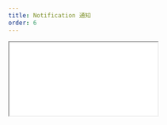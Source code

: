```yaml
---
title: Notification 通知
order: 6
---
```


<Iframe src="//mc.fusion.design/demos/comp_groups/@alifd/next/notification?theme=@alifd/theme-design-pro" />
